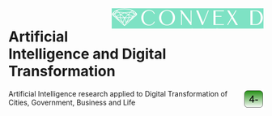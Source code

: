 <!-- 
![ConvexDLog](./img/logofundobrancocurto.png "ConvexD - AI Research Group") 
<img src="./img/logo fundo verde curto.png" width="200" height="400" align="right"/>
-->

<img src="./img/logoconvexverde.png"  align="right"/>

# Artificial Intelligence and Digital Transformation

<img src="./img/logoboxverde.png" align="right"/>


Artificial Intelligence research applied to Digital Transformation of Cities, Government, Business and Life
